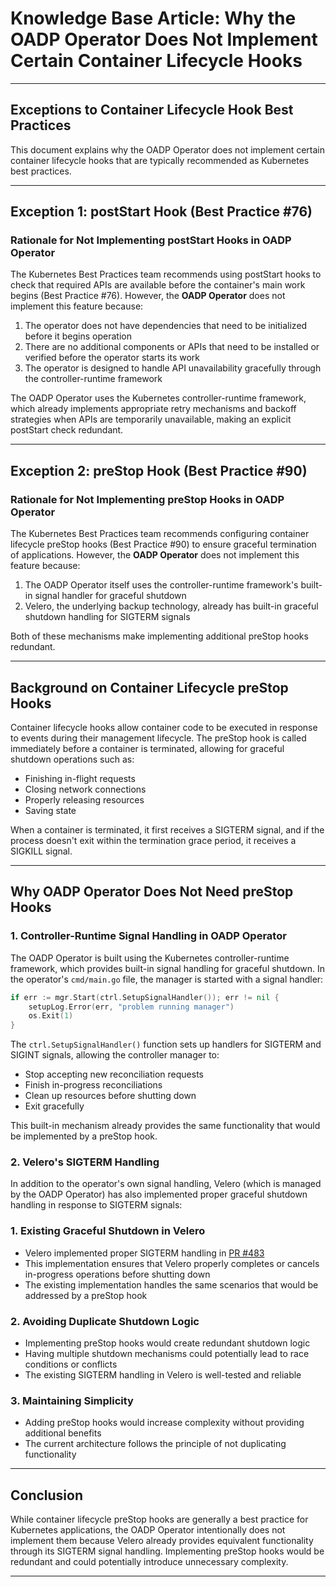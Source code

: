# **Knowledge Base Article: Why the OADP Operator Does Not Implement Certain Container Lifecycle Hooks**

---

## **Exceptions to Container Lifecycle Hook Best Practices**

This document explains why the OADP Operator does not implement certain container lifecycle hooks that are typically recommended as Kubernetes best practices.

---

## **Exception 1: postStart Hook (Best Practice #76)**

### **Rationale for Not Implementing postStart Hooks in OADP Operator**

The Kubernetes Best Practices team recommends using postStart hooks to check that required APIs are available before the container's main work begins (Best Practice #76). However, the **OADP Operator** does not implement this feature because:

1. The operator does not have dependencies that need to be initialized before it begins operation
2. There are no additional components or APIs that need to be installed or verified before the operator starts its work
3. The operator is designed to handle API unavailability gracefully through the controller-runtime framework

The OADP Operator uses the Kubernetes controller-runtime framework, which already implements appropriate retry mechanisms and backoff strategies when APIs are temporarily unavailable, making an explicit postStart check redundant.

---

## **Exception 2: preStop Hook (Best Practice #90)**

### **Rationale for Not Implementing preStop Hooks in OADP Operator**

The Kubernetes Best Practices team recommends configuring container lifecycle preStop hooks (Best Practice #90) to ensure graceful termination of applications. However, the **OADP Operator** does not implement this feature because:

1. The OADP Operator itself uses the controller-runtime framework's built-in signal handler for graceful shutdown
2. Velero, the underlying backup technology, already has built-in graceful shutdown handling for SIGTERM signals

Both of these mechanisms make implementing additional preStop hooks redundant.

---

## **Background on Container Lifecycle preStop Hooks**

Container lifecycle hooks allow container code to be executed in response to events during their management lifecycle. The preStop hook is called immediately before a container is terminated, allowing for graceful shutdown operations such as:

- Finishing in-flight requests
- Closing network connections
- Properly releasing resources
- Saving state

When a container is terminated, it first receives a SIGTERM signal, and if the process doesn't exit within the termination grace period, it receives a SIGKILL signal.

---

## **Why OADP Operator Does Not Need preStop Hooks**

### **1. Controller-Runtime Signal Handling in OADP Operator**

The OADP Operator is built using the Kubernetes controller-runtime framework, which provides built-in signal handling for graceful shutdown. In the operator's `cmd/main.go` file, the manager is started with a signal handler:

```go
if err := mgr.Start(ctrl.SetupSignalHandler()); err != nil {
    setupLog.Error(err, "problem running manager")
    os.Exit(1)
}
```

The `ctrl.SetupSignalHandler()` function sets up handlers for SIGTERM and SIGINT signals, allowing the controller manager to:
- Stop accepting new reconciliation requests
- Finish in-progress reconciliations
- Clean up resources before shutting down
- Exit gracefully

This built-in mechanism already provides the same functionality that would be implemented by a preStop hook.

### **2. Velero's SIGTERM Handling**

In addition to the operator's own signal handling, Velero (which is managed by the OADP Operator) has also implemented proper graceful shutdown handling in response to SIGTERM signals:

### **1. Existing Graceful Shutdown in Velero**
- Velero implemented proper SIGTERM handling in [PR #483](https://github.com/vmware-tanzu/velero/pull/483/)
- This implementation ensures that Velero properly completes or cancels in-progress operations before shutting down
- The existing implementation handles the same scenarios that would be addressed by a preStop hook

### **2. Avoiding Duplicate Shutdown Logic**
- Implementing preStop hooks would create redundant shutdown logic
- Having multiple shutdown mechanisms could potentially lead to race conditions or conflicts
- The existing SIGTERM handling in Velero is well-tested and reliable

### **3. Maintaining Simplicity**
- Adding preStop hooks would increase complexity without providing additional benefits
- The current architecture follows the principle of not duplicating functionality

---

## **Conclusion**

While container lifecycle preStop hooks are generally a best practice for Kubernetes applications, the OADP Operator intentionally does not implement them because Velero already provides equivalent functionality through its SIGTERM signal handling. Implementing preStop hooks would be redundant and could potentially introduce unnecessary complexity.

---
